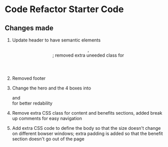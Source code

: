 # Code Refactor Starter Code

## Changes made

1. Update header to have semantic elements <header>, <nav>; removed extra uneeded class for <span>

2. Removed footer

3. Change the hero and the 4 boxes into <section> and <article> for better redability

4. Remove extra CSS class for content and benefits sections, added break up comments for easy navigation

5. Add extra CSS code to define the body so that the size doesn't change on different bowser windows; extra padding is added so that the benefit section doesn't go out of the page